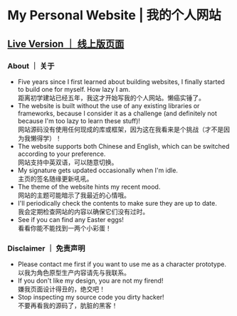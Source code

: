 # My Personal Website | 我的个人网站

## [Live Version ｜ 线上版页面](http://Jizhou-Che.github.io)

### About ｜ 关于

* Five years since I first learned about building websites, I finally started to build one for myself. How lazy I am.  
距离初学建站已经五年，我这才开始写我的个人网站。懒癌实锤了。
* The website is built without the use of any existing libraries or frameworks, because I consider it as a challenge (and definitely not because I'm too lazy to learn these stuff)!  
网站源码没有使用任何现成的库或框架，因为这在我看来是个挑战（才不是因为我懒得学）！
* The website supports both Chinese and English, which can be switched according to your preference.  
网站支持中英双语，可以随意切换。
* My signature gets updated occasionally when I'm idle.  
主页的签名随缘更新吼吼。
* The theme of the website hints my recent mood.  
网站的主题可能暗示了我最近的心情哦。
* I'll periodically check the contents to make sure they are up to date.  
我会定期检查网站的内容以确保它们没有过时。
* See if you can find any Easter eggs!  
看看你能不能找到一两个小彩蛋！

### Disclaimer ｜ 免责声明

* Please contact me first if you want to use me as a character prototype.  
以我为角色原型生产内容请先与我联系。
* If you don't like my design, you are not my firend!  
嫌我页面设计得丑的，绝交吧！
* Stop inspecting my source code you dirty hacker!  
不要再看我的源码了，肮脏的黑客！
